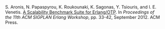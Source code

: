S. Aronis, N. Papaspyrou, K. Roukounaki, K. Sagonas, Y. Tsiouris,
and I. E. Venetis.
[A Scalability Benchmark Suite for Erlang/OTP](http://dx.doi.org/10.1145/2364489.2364495).
In _Proceedings of the 11th ACM SIGPLAN Erlang Workshop_,
   pp. 33-42, September 2012. ACM Press.
